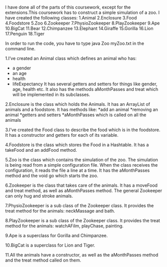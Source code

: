 I have done all of the parts of this coursework, except for the extensions.This coursework has to construct a simple simulation of a zoo. I have created the following classes:
1.Animal
2.Enclosure
3.Food
4.Foodstore
5.Zoo
6.Zookeeper
7.PhysioZookeeper
8.PlayZookeeper
9.Ape
10.BigCat
11.Bear
12.Chimpanzee
13.Elephant
14.Giraffe
15.Gorilla
16.Lion
17.Penguin
18.Tiger

In order to run the code, you have to type java Zoo myZoo.txt in the command line.

1.I’ve created an Animal class which defines an animal who has:
- a gender
- an age
- health
- lifeExpectancy
It has several getters and setters for things like gender, age, health etc.
It also has the methods aMonthPasses and treat which will be implemented in its subclasses.

2.Enclosure is the class which holds the Animals.
It has an ArrayList of animals and a foodstore.
It has methods like:
	*add an animal
	*removing an animal
	*getters and setters
	*aMonthPasses which is called on all the animals

3.I’ve created the Food class to describe the food which is in the foodstore.
It has a constructor and getters for each of its variable.

4.Foodstore is the class which stores the Food in a Hashtable.
It has a takeFood and an addFood method.

5.Zoo is the class which contains the simulation of the zoo.
The simulation is being read from a simple configuration file.
When the class receives the configuration, it reads the file a line at a time.
It has the aMonthPasses method and the void go which starts the zoo.

6.Zookeeper is the class that takes care of the animals.
It has a moveFood and treat method, as well as aMonthPasses method.
The general Zookeeper can only hug and stroke animals.

7.PhysioZookeeper is a sub class of the Zookeeper class.
It provides the treat method for the animals: neckMassage and bath.

8.PlayZookeeper is a sub class of the Zookeeper class.
It provides the treat method for the animals: watchAFilm, playChase, painting.

9.Ape is a superclass for Gorilla and Chimpanzee.

10.BigCat is a superclass for Lion and Tiger.

11.All the animals have a constructor, as well as the aMonthPasses method and the treat method called on them.